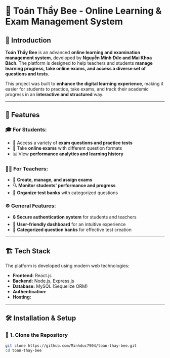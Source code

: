 # 🐝 Toán Thầy Bee - Online Learning & Exam Management System  

## 📌 Introduction  
**Toán Thầy Bee** is an advanced **online learning and examination management system**, developed by **Nguyễn Minh Đức and Mai Khoa Bách**. The platform is designed to help teachers and students **manage learning progress, take online exams, and access a diverse set of questions and tests**.  

This project was built to **enhance the digital learning experience**, making it easier for students to practice, take exams, and track their academic progress in an **interactive and structured** way.  

---

## 🚀 Features  
### 🎓 **For Students:**  
- 📖 Access a variety of **exam questions and practice tests**  
- 🎯 Take **online exams** with different question formats  
- 📊 View **performance analytics and learning history**  

### 👩‍🏫 **For Teachers:**  
- 📝 **Create, manage, and assign exams**  
- 🔍 **Monitor students' performance and progress**  
- 📂 **Organize test banks** with categorized questions  

### ⚙️ **General Features:**  
- 🔒 **Secure authentication system** for students and teachers  
- 🎨 **User-friendly dashboard** for an intuitive experience  
- 📂 **Categorized question banks** for effective test creation  

---

## 🏗️ Tech Stack  
The platform is developed using modern web technologies:  

- **Frontend:** React.js
- **Backend:** Node.js, Express.js  
- **Database:** MySQL (Sequelize ORM)  
- **Authentication:** 
- **Hosting:** 

---

## 🛠️ Installation & Setup  

### 📌 **1. Clone the Repository**  
```sh
git clone https://github.com/Minhduc7904/toan-thay-bee.git
cd toan-thay-bee
